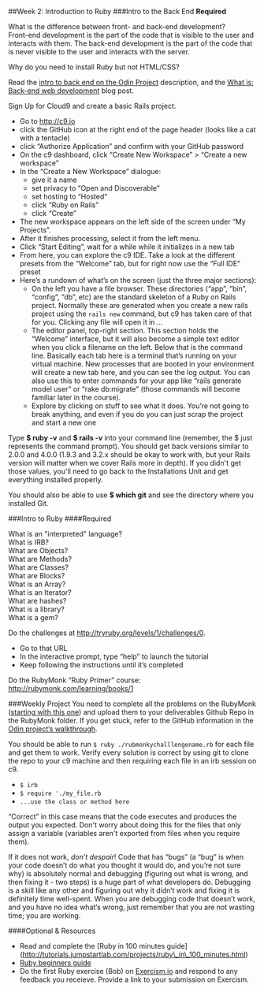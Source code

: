 ##Week 2: Introduction to Ruby
###Intro to the Back End
 **Required**
 
What is the difference between front- and back-end development?  
Front-end development is the part of the code that is visible to the user and interacts with them. The back-end development is the part of the code that is never visible to the user and interacts with the server. 

Why do you need to install Ruby but not HTML/CSS?

Read the [intro to back end on the Odin Project](http://www.theodinproject.com/web-development-101/introduction-to-the-back-end) description, and the [What is: Back-end web development](http://blog.generalassemb.ly/what-is-back-end-web-development/) blog post.

Sign Up for Cloud9 and create a basic Rails project.

 - Go to http://c9.io
 - click the GitHub icon at the right end of the page header (looks like
   a cat with a tentacle)
 - click “Authorize Application” and confirm with your GitHub password
 - On the c9 dashboard, click “Create New Workspace” > “Create a new
   workspace”
 - In the “Create a New Workspace” dialogue:
	 - give it a name
	 - set privacy to “Open and Discoverable”
	 - set hosting to “Hosted”
	 - click “Ruby on Rails”
	 - click “Create”
 - The new workspace appears on the left side of the screen under “My
   Projects”.
 - After it finishes processing, select it from the left menu.
 - Click “Start Editing”, wait for a while while it initializes in a new
   tab
 - From here, you can explore the c9 IDE.  Take a look at the different
   presets from the “Welcome” tab, but for right now use the “Full IDE”
   preset
 - Here’s a rundown of what’s on the screen (just the three major
   sections):
	 - On the left you have a file browser.  These directories (“app”,
   “bin”, “config”, “db”, etc) are the standard skeleton of a Ruby on
   Rails project.  Normally these are generated when you create a new
   rails project using the `rails new` command, but c9 has taken care of
   that for you.  Clicking any file will open it in …
	 - The editor panel, top-right section.  This section holds the
   “Welcome” interface, but it will also become a simple text editor
   when you click a filename on the left. Below that is the command
   line.  Basically each tab here is a terminal that’s running on your
   virtual machine.  New processes that are booted in your environment
   will create a new tab here, and you can see the log output.  You can
   also use this to enter commands for your app like “rails generate
   model user” or “rake db:migrate” (those commands will become familiar
   later in the course).
	 - Explore by clicking on stuff to see what it does.  You’re not going
   to break anything, and even if you do you can just scrap the project
   and start a new one

Type **$ ruby -v** and **$ rails -v** into your command line       (remember, the $    just represents the command prompt). You should      get back versions    similar to 2.0.0 and 4.0.0 (1.9.3 and 3.2.x       should be okay to work    with, but your Rails version will matter       when we cover Rails more in    depth). If you didn't get those       values, you'll need to go back to the    Installations Unit and get      everything installed properly.

You should also be able to use **$ which git** and see the directory    where you installed Git.

###Intro to Ruby
####Required

What is an "interpreted" language?<br>
What is IRB?<br>
What are Objects?<br>
What are Methods?<br>
What are Classes?<br>
What are Blocks?<br>
What is an Array?<br>
What is an Iterator?<br>
What are hashes?<br>
What is a library?<br>
What is a gem?

Do the challenges at http://tryruby.org/levels/1/challenges/0.

 - Go to that URL
 - In the interactive prompt, type “help” to launch the tutorial
 - Keep following the instructions until it’s completed

Do the RubyMonk “Ruby Primer” course: http://rubymonk.com/learning/books/1

###Weekly Project
You need to complete all the problems on the RubyMonk ([starting with this one](http://rubymonk.com/learning/books/1-ruby-primer/problems/9-calculator)) and upload them to your deliverables Github Repo in the RubyMonk folder. If you get stuck, refer to the GitHub information in the [Odin project’s walkthrough](http://www.theodinproject.com/web-development-101/html-css).

You should be able to run `$ ruby ./rubmonkychalllengename.rb` for each file and get them to work. Verify every solution is correct by using git to clone the repo to your c9 machine and then requiring each file in an irb session on c9.

- `$ irb`
- `$ require './my_file.rb`
- `...use the class or method here`

“Correct” in this case means that the code executes and produces the output you expected.  Don't worry about doing this for the files that only assign a variable (variables aren't exported from files when you require them).

If it does not work, *don’t despair*!  Code that has “bugs” (a “bug” is when your code doesn’t do what you thought it would do, and you’re not sure why) is absolutely normal and debugging (figuring out what is wrong, and then fixing it - two steps) is a huge part of what developers do.  Debugging is a skill like any other and figuring out why it didn’t work and fixing it is definitely time well-spent.  When you are debugging code that doesn’t work, and you have no idea what’s wrong, just remember that you are not wasting time; you are working.

####Optional & Resources

 - Read and complete the [Ruby in 100 minutes guide] (http://tutorials.jumpstartlab.com/projects/ruby\_in\_100_minutes.html)
 - [Ruby beginners guide](https://hackhands.com/beginners-guide-ruby/)
 - Do the first Ruby exercise (Bob) on [Exercism.io](http://exercism.io/) and respond to any
   feedback you receieve.  Provide a link to your submission on
   Exercism.

